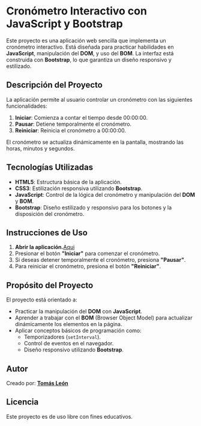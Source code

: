 # Cronómetro Interactivo con JavaScript y Bootstrap

Este proyecto es una aplicación web sencilla que implementa un cronómetro interactivo. Está diseñada para practicar habilidades en **JavaScript**, manipulación del **DOM**, y uso del **BOM**. La interfaz está construida con **Bootstrap**, lo que garantiza un diseño responsivo y estilizado.

## Descripción del Proyecto

La aplicación permite al usuario controlar un cronómetro con las siguientes funcionalidades:

1. **Iniciar**: Comienza a contar el tiempo desde 00:00:00.
2. **Pausar**: Detiene temporalmente el cronómetro.
3. **Reiniciar**: Reinicia el cronómetro a 00:00:00.

El cronómetro se actualiza dinámicamente en la pantalla, mostrando las horas, minutos y segundos.

## Tecnologías Utilizadas

- **HTML5**: Estructura básica de la aplicación.
- **CSS3**: Estilización responsiva utilizando **Bootstrap**.
- **JavaScript**: Control de la lógica del cronómetro y manipulación del **DOM** y **BOM**.
- **Bootstrap**: Diseño estilizado y responsivo para los botones y la disposición del cronómetro.

## Instrucciones de Uso

1. **Abrir la aplicación.**[Aqui](https://js5e-cronometro.netlify.app)
2. Presionar el botón **"Iniciar"** para comenzar el cronómetro.
3. Si deseas detener temporalmente el cronómetro, presiona **"Pausar"**.
4. Para reiniciar el cronómetro, presiona el botón **"Reiniciar"**.

## Propósito del Proyecto

El proyecto está orientado a:
- Practicar la manipulación del **DOM** con **JavaScript**.
- Aprender a trabajar con el **BOM** (Browser Object Model) para actualizar dinámicamente los elementos en la página.
- Aplicar conceptos básicos de programación como:
  - Temporizadores (`setInterval`).
  - Control de eventos en el navegador.
  - Diseño responsivo utilizando **Bootstrap**.

## Autor

Creado por: **[Tomás León](https://github.com/Tomas-Leon)**

## Licencia

Este proyecto es de uso libre con fines educativos.
